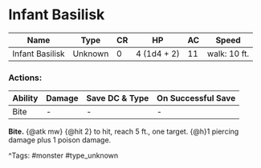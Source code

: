 # Infant Basilisk

| Name | Type | CR | HP | AC | Speed |
|------|------|----|----|----|-------|
| Infant Basilisk | Unknown | 0 | 4 (1d4 + 2) | 11 | walk: 10 ft. |

### Actions:

| Ability | Damage | Save DC & Type | On Successful Save |
|---------|--------|----------------|--------------------|
| Bite | - | - | - |


**Bite.** {@atk mw} {@hit 2} to hit, reach 5 ft., one target. {@h}1 piercing damage plus 1 poison damage.

^Tags: #monster #type_unknown